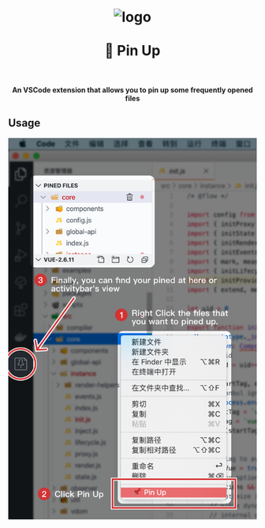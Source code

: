 <h1 align="center">
  <br>
    <img src="https://github.com/SaekiRaku/vscode-pin-up/blob/master/assets/logo.png?raw=true" alt="logo" width="100">
  <br>
  <br>
  📌 Pin Up
  <br>
  <br>
</h1>

<h4 align="center">An VSCode extension that allows you to 
pin up some frequently opened files</h4>

## Usage

![](./assets/usage.png)

